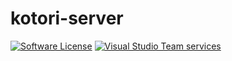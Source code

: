 # kotori-server

[![Software License](https://img.shields.io/badge/license-MIT-brightgreen.svg?style=flat-square)](LICENSE)
[![Visual Studio Team services](https://img.shields.io/vso/build/frohikey/c3964e53-4bf3-417a-a96e-661031ef862f/116.svg?style=flat-square)](https://github.com/kotorihq/kotori-server/)
